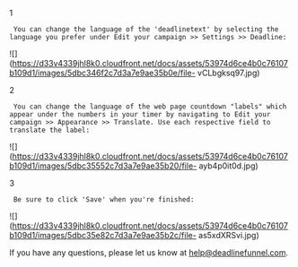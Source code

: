 1

     You can change the language of the 'deadlinetext' by selecting the language you prefer under Edit your campaign >> Settings >> Deadline: 

![](https://d33v4339jhl8k0.cloudfront.net/docs/assets/53974d6ce4b0c76107b109d1/images/5dbc346f2c7d3a7e9ae35b0e/file-
vCLbgksq97.jpg)

2

     You can change the language of the web page countdown "labels" which appear under the numbers in your timer by navigating to Edit your campaign >> Appearance >> Translate. Use each respective field to translate the label: 

![](https://d33v4339jhl8k0.cloudfront.net/docs/assets/53974d6ce4b0c76107b109d1/images/5dbc35552c7d3a7e9ae35b20/file-
ayb4p0it0d.jpg)

3

     Be sure to click 'Save' when you're finished: 

![](https://d33v4339jhl8k0.cloudfront.net/docs/assets/53974d6ce4b0c76107b109d1/images/5dbc35e82c7d3a7e9ae35b2c/file-
as5xdXRSvi.jpg)

If you have any questions, please let us know at
[help@deadlinefunnel.com](mailto:mailto:help@deadlinefunnel.com).

